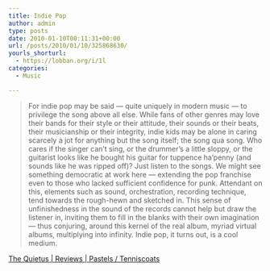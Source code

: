 ```yaml
---
title: Indie Pop
author: admin
type: posts
date: 2010-01-10T00:11:31+00:00
url: /posts/2010/01/10/325868630/
yourls_shorturl:
  - https://lobban.org/i/1l
categories:
  - Music

---
```

> For indie pop may be said — quite uniquely in modern music — to privilege the song above all else. While fans of other genres may love their bands for their style or their attitude, their sounds or their beats, their musicianship or their integrity, indie kids may be alone in caring scarcely a jot for anything but the song itself; the song qua song. Who cares if the singer can&#8217;t sing, or the drummer&#8217;s a little sloppy, or the guitarist looks like he bought his guitar for tuppence ha&#8217;penny (and sounds like he was ripped off)? Just listen to the songs. We might see something democratic at work here — extending the pop franchise even to those who lacked sufficient confidence for punk. Attendant on this, elements such as sound, orchestration, recording technique, tend towards the rough-hewn and sketched in. This sense of unfinishedness in the sound of the records cannot help but draw the listener in, inviting them to fill in the blanks with their own imagination — thus conjuring, around this kernel of the real album, myriad virtual albums, multiplying into infinity. Indie pop, it turns out, is a cool medium.

[The Quietus | Reviews | Pastels / Tenniscoats][1]

 [1]: http://thequietus.com/articles/02736-pastels-tenniscoats-two-sunsets-album-review